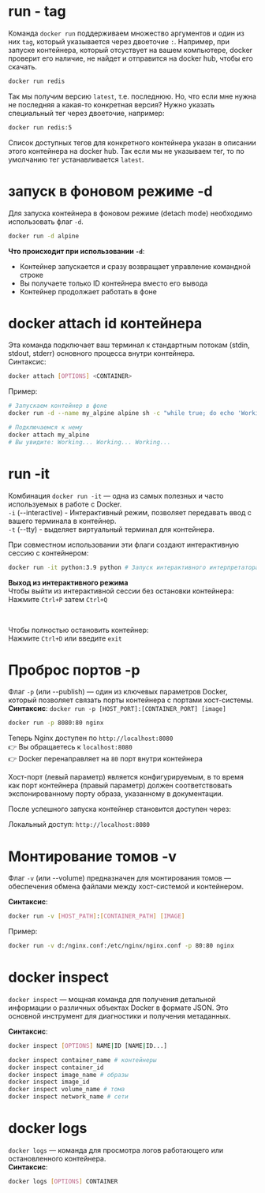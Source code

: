# run - tag
Команда `docker run` поддерживаем множество аргументов и один из них `tag`, который указывается через двоеточие `:`. Например, при запуске контейнера, который отсуствует на вашем компьютере, docker проверит его наличие, не найдет и отправится на docker hub, чтобы его скачать.  
```bash
docker run redis
```  
Так мы получим версию `latest`, т.е. последнюю. Но, что если мне нужна не последняя а какая-то конкретная версия? Нужно указать специальный тег через двоеточие, например:  
```bash
docker run redis:5
```  
Список доступных тегов для конкретного контейнера указан в описании этого контейнера на docker hub. Так если мы не указываем тег, то по умолчанию тег устанавливается `latest`.

# запуск в фоновом режиме -d
Для запуска контейнера в фоновом режиме (detach mode) необходимо использовать флаг `-d`.
```bash
docker run -d alpine
```  
**Что происходит при использовании `-d`**:  
* Контейнер запускается и сразу возвращает управление командной строке  
* Вы получаете только ID контейнера вместо его вывода  
* Контейнер продолжает работать в фоне  

# docker attach id контейнера
Эта команда подключает ваш терминал к стандартным потокам (stdin, stdout, stderr) основного процесса внутри контейнера.  
Синтаксис:  
```bash
docker attach [OPTIONS] <CONTAINER>
```
Пример:
```bash
# Запускаем контейнер в фоне
docker run -d --name my_alpine alpine sh -c "while true; do echo 'Working...'; sleep 2; done"

# Подключаемся к нему
docker attach my_alpine
# Вы увидите: Working... Working... Working...
```

# run -it
Комбинация `docker run -it` — одна из самых полезных и часто используемых в работе с Docker.  
`-i` (--interactive) - Интерактивный режим, позволяет передавать ввод с вашего терминала в контейнер.  
`-t` (--tty) - выделяет виртуальный терминал для контейнера.  

При совместном использовании эти флаги создают интерактивную сессию с контейнером:  
```bash
docker run -it python:3.9 python # Запуск интерактивного интерпретатора Python
```  
**Выход из интерактивного режима**  
Чтобы выйти из интерактивной сессии без остановки контейнера:  
Нажмите `Ctrl+P` затем `Ctrl+Q`   

<br>

Чтобы полностью остановить контейнер:  
Нажмите `Ctrl+D` или введите `exit`

# Проброс портов -p
Флаг `-p` (или --publish) — один из ключевых параметров Docker, который позволяет связать порты контейнера с портами хост-системы.   
**Синтаксис**: 
`docker run -p [HOST_PORT]:[CONTAINER_PORT] [image]`  
```bash
docker run -p 8080:80 nginx
```
Теперь Nginx доступен по `http://localhost:8080`  
👉 Вы обращаетесь к `localhost:8080`  
👉 Docker перенаправляет на `80` порт внутри контейнера  

Хост-порт (левый параметр) является конфигурируемым, в то время как порт контейнера (правый параметр) должен соответствовать экспонированному порту образа, указанному в документации.  

После успешного запуска контейнер становится доступен через:

Локальный доступ: `http://localhost:8080`  

# Монтирование томов -v

Флаг `-v` (или --volume) предназначен для монтирования томов — обеспечения обмена файлами между хост-системой и контейнером.  

**Синтаксис**: 
```bash 
docker run -v [HOST_PATH]:[CONTAINER_PATH] [IMAGE]
```  

Пример:  
```bash
docker run -v d:/nginx.conf:/etc/nginx/nginx.conf -p 80:80 nginx
```

# docker inspect
`docker inspect` — мощная команда для получения детальной информации о различных объектах Docker в формате JSON. Это основной инструмент для диагностики и получения метаданных.  

**Синтаксис**:  
```bash
docker inspect [OPTIONS] NAME|ID [NAME|ID...]
```
```bash
docker inspect container_name # контейнеры
docker inspect container_id
docker inspect image_name # образы
docker inspect image_id
docker inspect volume_name # тома
docker inspect network_name # сети
```

# docker logs
`docker logs` — команда для просмотра логов работающего или остановленного контейнера.  
**Синтаксис**:  
```bash
docker logs [OPTIONS] CONTAINER
```
